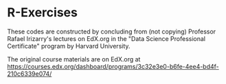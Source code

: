 # R-Exercises
These codes are constructed by concluding from (not copying)
Professor Rafael Irizarry's lectures on EdX.org in the
"Data Science Professional Certificate" program by Harvard University.

The original course materials are on EdX.org at
https://courses.edx.org/dashboard/programs/3c32e3e0-b6fe-4ee4-bd4f-210c6339e074/
